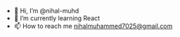 - 👋 Hi, I’m @nihal-muhd
- 🌱 I’m currently learning React
- 📫 How to reach me nihalmuhammed7025@gmail.com


